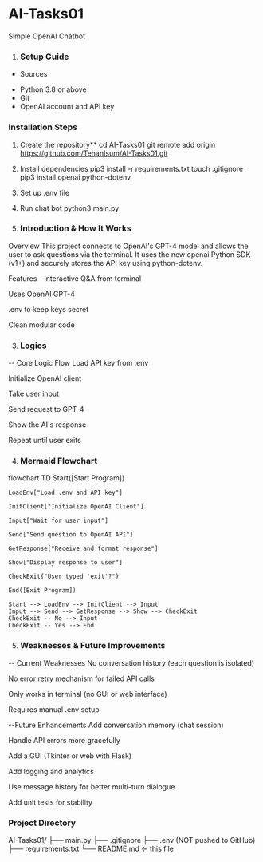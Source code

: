 # AI-Tasks01

Simple OpenAI Chatbot

1. ### Setup Guide

* Sources
- Python 3.8 or above
- Git
- OpenAI account and API key

### Installation Steps

1. Create the repository**
cd AI-Tasks01
git remote add origin https://github.com/TehanIsum/AI-Tasks01.git

2. Install dependencies
pip3 install -r requirements.txt
touch .gitignore
pip3 install openai python-dotenv

3. Set up .env file

4. Run chat bot
python3 main.py

2. ### Introduction & How It Works
Overview
This project connects to OpenAI's GPT-4 model and allows the user to ask questions via the terminal. It uses the new openai Python SDK (v1+) and securely stores the API key using python-dotenv.

Features -
Interactive Q&A from terminal

Uses OpenAI GPT-4

.env to keep keys secret

Clean modular code

3. ### Logics
-- Core Logic Flow
Load API key from .env

Initialize OpenAI client

Take user input

Send request to GPT-4

Show the AI's response

Repeat until user exits

4. ### Mermaid Flowchart

flowchart TD
    Start([Start Program])

    LoadEnv["Load .env and API key"]

    InitClient["Initialize OpenAI Client"]

    Input["Wait for user input"]

    Send["Send question to OpenAI API"]

    GetResponse["Receive and format response"]

    Show["Display response to user"]

    CheckExit{"User typed 'exit'?"}

    End([Exit Program])

    Start --> LoadEnv --> InitClient --> Input
    Input --> Send --> GetResponse --> Show --> CheckExit
    CheckExit -- No --> Input
    CheckExit -- Yes --> End
5. ### Weaknesses & Future Improvements
-- Current Weaknesses
No conversation history (each question is isolated)

No error retry mechanism for failed API calls

Only works in terminal (no GUI or web interface)

Requires manual .env setup

--Future Enhancements
Add conversation memory (chat session)

Handle API errors more gracefully

Add a GUI (Tkinter or web with Flask)

Add logging and analytics

Use message history for better multi-turn dialogue

Add unit tests for stability

### Project Directory

AI-Tasks01/
├── main.py
├── .gitignore
├── .env (NOT pushed to GitHub)
├── requirements.txt
└── README.md ← this file

